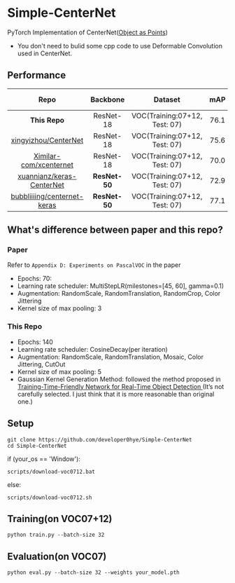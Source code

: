 # Simple-CenterNet

PyTorch Implementation of CenterNet([Object as Points](https://arxiv.org/abs/1904.07850))
- You don't need to bulid some cpp code to use Deformable Convolution used in CenterNet.

## Performance

|Repo| Backbone     |  Dataset    |  mAP    | Trained model    |  
|:------------:|:------------:|:-------:|:-------:|:-----------------:|  
|**This Repo**|ResNet-18| VOC(Training:07+12, Test: 07)    | 76.1      |   |  
|[xingyizhou/CenterNet](https://github.com/xingyizhou/CenterNet)|ResNet-18| VOC(Training:07+12, Test: 07)    | 75.6      |   |  
|[Ximilar-com/xcenternet](https://github.com/Ximilar-com/xcenternet)|ResNet-18     | VOC(Training:07+12, Test: 07)    | 70.0      | |
|[xuannianz/keras-CenterNet](https://github.com/xuannianz/keras-CenterNet)|**ResNet-50**    | VOC(Training:07+12, Test: 07)    | 72.9      | |
|[bubbliiiing/centernet-keras](https://github.com/bubbliiiing/centernet-keras)|**ResNet-50**     | VOC(Training:07+12, Test: 07)    | 77.1      | |

## What's difference between paper and this repo?

### Paper
Refer to `Appendix D: Experiments on PascalVOC` in the paper
- Epochs: 70:
- Learning rate scheduler: MultiStepLR(milestones=[45, 60], gamma=0.1)
- Augmentation: RandomScale, RandomTranslation, RandomCrop, Color Jittering
- Kernel size of max pooling: 3

### This Repo

- Epochs: 140
- Learning rate scheduler: CosineDecay(per iteration)
- Augmentation: RandomScale, RandomTranslation, Mosaic, Color Jittering, CutOut
- Kernel size of max pooling: 5
- Gaussian Kernel Generation Method: followed the method proposed in [Training-Time-Friendly Network for Real-Time Object Detection
](https://arxiv.org/abs/1909.00700)(It’s not carefully selected. I just think that it is more reasonable than original one.)

## Setup
```
git clone https://github.com/developer0hye/Simple-CenterNet
cd Simple-CenterNet
```

if (your_os == 'Window'):
```
scripts/download-voc0712.bat
```
else:
```
scripts/download-voc0712.sh
```

## Training(on VOC07+12)
```
python train.py --batch-size 32
```

## Evaluation(on VOC07)
```
python eval.py --batch-size 32 --weights your_model.pth
```
